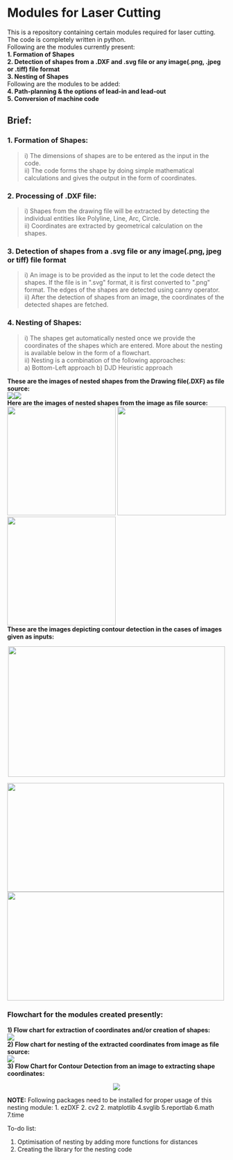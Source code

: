 # 																											Modules for Laser Cutting
This is a repository containing certain modules required for laser cutting. The code is completely written in python.  
Following are the modules currently present:  
**1. Formation of Shapes**  
**2. Detection of shapes from a .DXF and .svg file or any image(.png, .jpeg or .tiff) file format**  
**3. Nesting of Shapes**  
Following are the modules to be added:  
**4. Path-planning & the options of lead-in and lead-out**  
**5. Conversion of machine code**  

## **Brief:**  
###  __1. Formation of Shapes:__   
> i) The dimensions of shapes are to be entered as the input in the code.  
> ii) The code forms the shape by doing simple mathematical calculations and gives the output in the form of coordinates.  

### __2. Processing of .DXF file:__   
> i) Shapes from the drawing file will be extracted by detecting the individual entities like Polyline, Line, Arc, Circle.  
> ii) Coordinates are extracted by geometrical calculation on the shapes.   

### __3. Detection of shapes from a .svg file or any image(.png, jpeg or tiff) file format__  
> i) An image is to be provided as the input to let the code detect the shapes. If the file is in ".svg" format, it is first converted to ".png" format. The edges of the shapes are detected using canny operator.    
> ii) After the detection of shapes from an image, the coordinates of the detected shapes are fetched.   

### __4. Nesting of Shapes:__  
> i) The shapes get automatically nested once we provide the coordinates of the shapes which are entered.  More about the nesting is available below in the form of a flowchart.  
> ii) Nesting is a combination of the following approaches:  
a) Bottom-Left approach b) DJD Heuristic approach  

__These are the images of nested shapes from the Drawing file(.DXF) as file source:__  
<img src="https://github.com/KeepsakeAutomation/Nesting/blob/master/img/mega_shape_before nesting.PNG"><img src="https://github.com/KeepsakeAutomation/Nesting/blob/master/img/mega_shape_after nesting.PNG">  
__Here are the images of nested shapes from the image as file source:__   
<img src="https://github.com/KeepsakeAutomation/Nesting/blob/master/img/fun_nested.PNG" width="250" height="250"> <img src="https://github.com/KeepsakeAutomation/Nesting/blob/master/img/nested_ganesh.PNG" width="250" height="250"> <img src="https://github.com/KeepsakeAutomation/Nesting/blob/master/img/random_shapes.PNG" width="250" height="250">  
__These are the images depicting contour detection in the cases of images given as inputs:__  
<p align="center">
<img src="https://github.com/KeepsakeAutomation/Nesting/blob/master/img/shapes_edge.png" width="500" height="300"> 
</p>
<p align="left">
<img src="https://github.com/KeepsakeAutomation/Nesting/blob/master/img/ganesh_edge.png" width="500" height="250"> <img src="https://github.com/KeepsakeAutomation/Nesting/blob/master/img/triangle_edge.png" width="500" height="250">
</p>

### Flowchart for the modules created presently:  
 __1) Flow chart for extraction of coordinates and/or creation of shapes:__    
<img src="https://github.com/KeepsakeAutomation/Nesting/blob/master/img/flow_chart.png">  
__2) Flow chart for nesting of the extracted coordinates from image as file source:__  
<img src="https://github.com/KeepsakeAutomation/Nesting/blob/master/img/Flow_chart_2.png">  
__3) Flow Chart for Contour Detection from an image to extracting shape coordinates:__  
<p align="center">
<img src="https://github.com/KeepsakeAutomation/Nesting/blob/master/img/Flow_chart_3.png">  
 </p>

__NOTE:__ Following packages need to be installed for proper usage of this nesting module: 1. ezDXF 2. cv2 2. matplotlib 4.svglib 5.reportlab 6.math 7.time  

To-do list:  
1. Optimisation of nesting by adding more functions for distances  
2. Creating the library for the nesting code    
